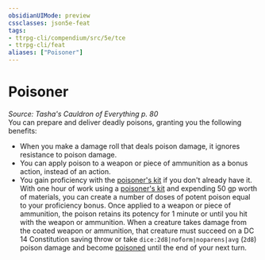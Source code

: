 ```yaml
---
obsidianUIMode: preview
cssclasses: json5e-feat
tags:
- ttrpg-cli/compendium/src/5e/tce
- ttrpg-cli/feat
aliases: ["Poisoner"]
---
```

# Poisoner
*Source: Tasha's Cauldron of Everything p. 80*  
You can prepare and deliver deadly poisons, granting you the following benefits:

- When you make a damage roll that deals poison damage, it ignores resistance to poison damage.  
- You can apply poison to a weapon or piece of ammunition as a bonus action, instead of an action.  
- You gain proficiency with the [poisoner's kit](3-Mechanics/CLI/items/poisoners-kit.md) if you don't already have it. With one hour of work using a [poisoner's kit](3-Mechanics/CLI/items/poisoners-kit.md) and expending 50 gp worth of materials, you can create a number of doses of potent poison equal to your proficiency bonus. Once applied to a weapon or piece of ammunition, the poison retains its potency for 1 minute or until you hit with the weapon or ammunition. When a creature takes damage from the coated weapon or ammunition, that creature must succeed on a DC 14 Constitution saving throw or take `dice:2d8|noform|noparens|avg` (`2d8`) poison damage and become [poisoned](3-Mechanics/CLI/rules/conditions.md#Poisoned) until the end of your next turn.
